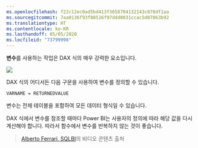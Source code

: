 ```yaml
---
ms.openlocfilehash: f22c12ec0ad5bd413f3658704132143c878df1aa
ms.sourcegitcommit: 7aa0136f93f88516f97ddd8031ccac5d07863b92
ms.translationtype: HT
ms.contentlocale: ko-KR
ms.lasthandoff: 05/05/2020
ms.locfileid: "73799998"
---
```

**변수**를 사용하는 작업은 DAX 식의 매우 강력한 요소입니다.

![](media/7-4-dax-expressions/dax-variables_1.png)

DAX 식의 어디서든 다음 구문을 사용하여 변수를 정의할 수 있습니다.

    VARNAME = RETURNEDVALUE

변수는 전체 테이블을 포함하여 모든 데이터 형식일 수 있습니다.

DAX 식에서 변수를 참조할 때마다 Power BI는 사용자의 정의에 따라 해당 값을 다시 계산해야 합니다. 따라서 함수에서 변수를 반복하지 않는 것이 좋습니다.

> [Alberto Ferrari, SQLBI](https://www.sqlbi.com/learning-dax)의 비디오 콘텐츠 출처
> 
> 

